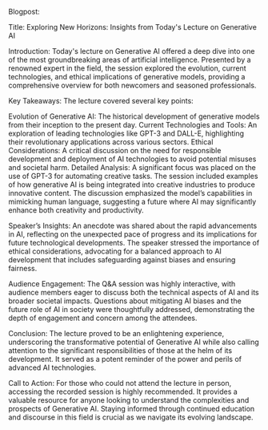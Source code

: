 Blogpost:

Title: Exploring New Horizons: Insights from Today's Lecture on Generative AI

Introduction: Today's lecture on Generative AI offered a deep dive into one of the most groundbreaking areas of artificial intelligence. Presented by a renowned expert in the field, the session explored the evolution, current technologies, and ethical implications of generative models, providing a comprehensive overview for both newcomers and seasoned professionals.

Key Takeaways: The lecture covered several key points:

Evolution of Generative AI: The historical development of generative models from their inception to the present day.
Current Technologies and Tools: An exploration of leading technologies like GPT-3 and DALL-E, highlighting their revolutionary applications across various sectors.
Ethical Considerations: A critical discussion on the need for responsible development and deployment of AI technologies to avoid potential misuses and societal harm.
Detailed Analysis: A significant focus was placed on the use of GPT-3 for automating creative tasks. The session included examples of how generative AI is being integrated into creative industries to produce innovative content. The discussion emphasized the model’s capabilities in mimicking human language, suggesting a future where AI may significantly enhance both creativity and productivity.

Speaker’s Insights: An anecdote was shared about the rapid advancements in AI, reflecting on the unexpected pace of progress and its implications for future technological developments. The speaker stressed the importance of ethical considerations, advocating for a balanced approach to AI development that includes safeguarding against biases and ensuring fairness.

Audience Engagement: The Q&A session was highly interactive, with audience members eager to discuss both the technical aspects of AI and its broader societal impacts. Questions about mitigating AI biases and the future role of AI in society were thoughtfully addressed, demonstrating the depth of engagement and concern among the attendees.

Conclusion: The lecture proved to be an enlightening experience, underscoring the transformative potential of Generative AI while also calling attention to the significant responsibilities of those at the helm of its development. It served as a potent reminder of the power and perils of advanced AI technologies.

Call to Action: For those who could not attend the lecture in person, accessing the recorded session is highly recommended. It provides a valuable resource for anyone looking to understand the complexities and prospects of Generative AI. Staying informed through continued education and discourse in this field is crucial as we navigate its evolving landscape.

